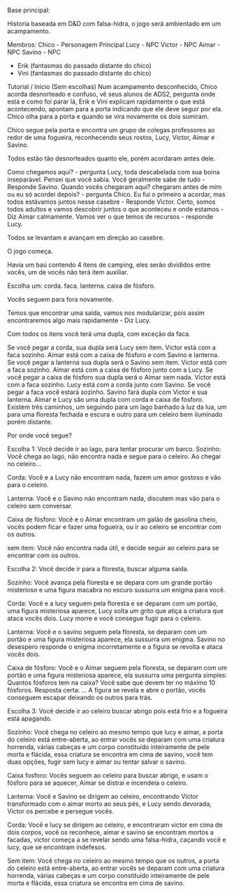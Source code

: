 Base principal:

Historia baseada em D&D com falsa-hidra, o jogo será ambientado em um acampamento.

Membros:
Chico - Personagem Principal
Lucy - NPC
Victor - NPC
Aimar - NPC
Savino - NPC
-  Erik (fantasmas do passado distante do chico)
-  Vini (fantasmas do passado distante do chico)

Tutorial / Início (Sem escolhas)
Num acampamento desconhecido, Chico acorda desnorteado e confuso, vê seus alunos de ADS2, pergunta onde está e como foi parar lá, Erik e Vini explicam rapidamente o que está acontecendo, apontam para a porta indicando que ele deve seguir por ela. Chico olha para a porta e quando se vira novamente os dois sumiram.

Chico segue pela porta e encontra um grupo de colegas professores ao redor de uma fogueira, reconhecendo seus rostos, Lucy, Victor, Aimar e Savino.

Todos estão tão desnorteados quanto ele, porém acordaram antes dele.

Como chegamos aqui? - pergunta Lucy, toda descabelada com sua boina inseparável.
Pensei que você sabia. Você geralmente sabe de tudo - Responde Savino.
Quando vocês chegaram aqui? chegaram antes de mim ou eu só acordei depois? -  pergunta Chico.
Eu fui o primeiro a acordar, mas todos estávamos juntos nesse casebre - Responde Victor.
Certo, somos todos adultos e vamos descobrir juntos o que aconteceu e onde estamos - Diz Aimar calmamente.
Vamos ver o que temos de recursos - responde Lucy.

Todos se levantam e avançam em direção ao casebre.

O jogo começa.

Havia um baú contendo 4 itens de camping, eles serão divididos entre vocês, um de vocês não terá item auxiliar.

Escolha um:
corda.
faca.
lanterna.
caixa de fósforo.

Vocês seguem para fora novamente.

Temos que encontrar uma saída, vamos nos modularizar, pois assim encontraremos algo mais rapidamente - Diz Lucy.

Com todos os itens você terá uma dupla, com exceção da faca.

Se você pegar a corda, sua dupla será Lucy sem item.
		Victor está com a faca sozinho.
		Aimar está com a caixa de fósforo e com Savino e lanterna.
Se você pegar a lanterna sua dupla será o Savino sem item.
		Victor está com a faca sozinho.
		Aimar está com a caixa de fósforo junto com a Lucy.
Se você pegar a caixa de fósforo sua dupla será o Aimar sem nada.
		Victor está com a faca sozinho.
		Lucy está com a corda junto com Savino.
Se você pegar a faca você estará sozinho.
		Savino fará dupla com Victor e sua lanterna.
		Aimar e Lucy são uma dupla com corda e caixa de fósforo.
Existem três caminhos, um seguindo para um lago banhado à luz da lua, um para uma floresta fechada e escura e outro para um celeiro bem iluminado porém distante.

Por onde você segue?


Escolha 1: Você decide ir ao lago, para tentar procurar um barco.
Sozinho: Você chega ao lago, não encontra nada e segue para o celeiro.
	Ao chegar no celeiro…

Corda: Você e a Lucy não encontram nada, fazem um amor gostoso e vão para o celeiro.

Lanterna: Você e o Savino não encontram nada, discutem mas vão para o celeiro sem conversar.

Caixa de fósforo: Você e o Aimar encontram um galão de gasolina cheio, vocês podem ficar e fazer uma fogueira, ou ir ao celeiro se encontrar com os outros.

sem item: Você não encontra nada útil, e decide seguir ao celeiro para se encontrar com os outros.
 
Escolha 2: Você decide ir para a floresta, buscar alguma saída.

Sozinho: Você avança pela floresta e se depara com um grande portão misterioso e uma figura macabra no escuro sussurra um enigma para você.

Corda: Você e a lucy seguem pela floresta e se deparam com um portão, uma figura misteriosa aparece, Lucy solta um grito que atiça a criatura que ataca vocês dois. Lucy morre e você consegue fugir para o celeiro.

Lanterna: Você e o savino seguem pela floresta, se deparam com um portão e uma figura misteriosa aparece, ela sussurra um enigma. Savino no desespero responde o enigma incorretamente e a figura se revolta e ataca vocês dois.

Caixa de fósforo: Você e o Aimar seguem pela floresta, se deparam com um portão e uma figura misteriosa aparece, ela sussurra uma pergunta simples: Quantos fósforos tem na caixa?
Você sabe que devem ter no máximo 10 fósforos.
	Resposta certa: … A figura se revela e abre o portão, vocês conseguem escapar deixando os outros para trás.

Escolha 3: Você decide ir ao celeiro buscar abrigo pois está frio e a fogueira está apagando. 

Sozinho: Você chega no celeiro ao mesmo tempo que lucy e aimar, a porta do celeiro está entre-aberta, ao entrar vocês se deparam com uma criatura horrenda, várias cabeças e um corpo constituído inteiramente de pele morta e flácida, essa criatura se encontra em cima de savino, você tem duas opções, fugir sem lucy e aimar ou tentar salvar o savino. 

Caixa fosforo: Vocês seguem ao celeiro para buscar abrigo, e usam o fósforo para se aquecer, Aimar se distrai e incendeia o celeiro.

Lanterna: Você e Savino se dirigem ao celeiro, encontrando Victor transformado com o aimar morto ao seus pés, e Lucy sendo devorada, Victor os percebe e persegue vocês.

Corda: Você e lucy se dirigem ao celeiro, e encontraram victor em cima de dois corpos, você os reconhece, aimar e savino se encontram mortos a facadas, victor começa a se revelar sendo uma falsa-hidra, caçando você e lucy, que se encontram indefesos.

Sem item: Você chega no celeiro ao mesmo tempo que os outros, a porta do celeiro está entre-aberta, ao entrar vocês se deparam com uma criatura horrenda, várias cabeças e um corpo constituído inteiramente de pele morta e flácida, essa criatura se encontra em cima de savino.

